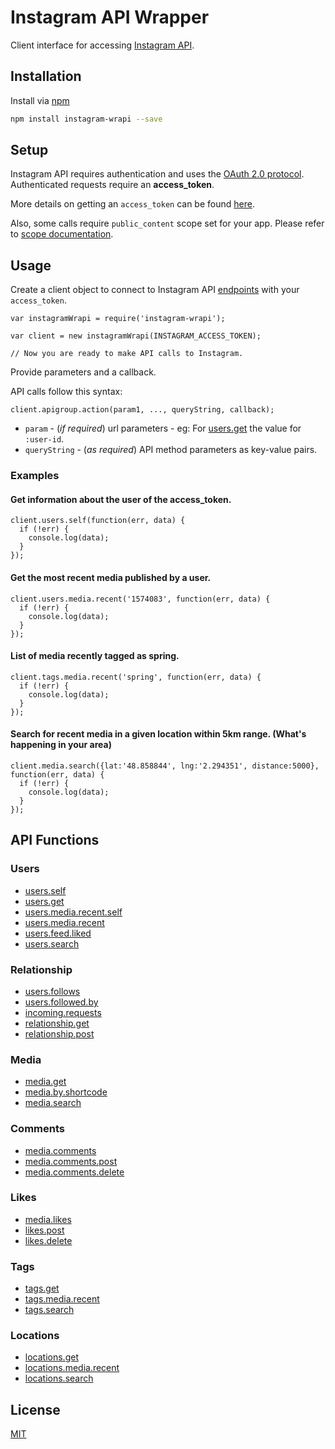 # Instagram API Wrapper

Client interface for accessing [Instagram API](https://www.instagram.com/developer/).


## Installation

Install via [npm](https://www.npmjs.org/package/instagram-wrapi)

```bash
npm install instagram-wrapi --save
```

## Setup

Instagram API requires authentication and uses the [OAuth 2.0 protocol](http://tools.ietf.org/html/draft-ietf-oauth-v2-12). Authenticated requests require an **access_token**.

More details on getting an `access_token` can be found  [here](https://www.instagram.com/developer/authentication/).

Also, some calls require `public_content` scope set for your app. Please refer to [scope documentation](https://www.instagram.com/developer/authorization/).

## Usage

Create a client object to connect to Instagram API [endpoints](https://www.instagram.com/developer/endpoints/) with your `access_token`.

```JS
var instagramWrapi = require('instagram-wrapi');

var client = new instagramWrapi(INSTAGRAM_ACCESS_TOKEN);

// Now you are ready to make API calls to Instagram.
```

Provide parameters and a callback.

API calls follow this syntax:

`client.apigroup.action(param1, ..., queryString, callback);`

* `param` - (*if required*) url parameters - eg: For [users.get](#users.get) the value for `:user-id`.
* `queryString` - (*as required*) API method parameters as key-value pairs.

### Examples

#### Get information about the user of the access_token.
```JS
client.users.self(function(err, data) {
  if (!err) {
    console.log(data);
  }
});
```

#### Get the most recent media published by a user.
```JS
client.users.media.recent('1574083', function(err, data) {
  if (!err) {
    console.log(data);
  }
});
```

#### List of media recently tagged as **spring**.
```JS
client.tags.media.recent('spring', function(err, data) {
  if (!err) {
    console.log(data);
  }
});
```

#### Search for recent media in a given location within 5km range. (What's happening in your area)
```JS
client.media.search({lat:'48.858844', lng:'2.294351', distance:5000}, function(err, data) {
  if (!err) {
    console.log(data);
  }
});
```


## API Functions

### Users
* [users.self](https://www.instagram.com/developer/endpoints/users/#get_users_self)
* [users.get](https://www.instagram.com/developer/endpoints/users/#get_users)
* [users.media.recent.self](https://www.instagram.com/developer/endpoints/users/#get_users_media_recent_self)
* [users.media.recent](https://www.instagram.com/developer/endpoints/users/#get_users_media_recent)
* [users.feed.liked](https://www.instagram.com/developer/endpoints/users/#get_users_feed_liked)
* [users.search](https://www.instagram.com/developer/endpoints/users/#get_users_search)

### Relationship
* [users.follows](https://www.instagram.com/developer/endpoints/relationships/#get_users_follows)
* [users.followed.by](https://www.instagram.com/developer/endpoints/relationships/#get_users_followed_by)
* [incoming.requests](https://www.instagram.com/developer/endpoints/relationships/#get_incoming_requests)
* [relationship.get](https://www.instagram.com/developer/endpoints/relationships/#get_relationship)
* [relationship.post](https://www.instagram.com/developer/endpoints/relationships/#post_relationship)

### Media
* [media.get](https://www.instagram.com/developer/endpoints/media/#get_media)
* [media.by.shortcode](https://www.instagram.com/developer/endpoints/media/#get_media_by_shortcode)
* [media.search](https://www.instagram.com/developer/endpoints/media/#get_media_search)

### Comments
* [media.comments](https://www.instagram.com/developer/endpoints/comments/#get_media_comments)
* [media.comments.post](https://www.instagram.com/developer/endpoints/comments/#post_media_comments)
* [media.comments.delete](https://www.instagram.com/developer/endpoints/comments/#delete_media_comments)

### Likes
* [media.likes](https://www.instagram.com/developer/endpoints/likes/#get_media_likes)
* [likes.post](https://www.instagram.com/developer/endpoints/likes/#post_likes)
* [likes.delete](https://www.instagram.com/developer/endpoints/likes/#delete_likes)

### Tags
* [tags.get](https://www.instagram.com/developer/endpoints/tags/#get_tags)
* [tags.media.recent](https://www.instagram.com/developer/endpoints/tags/#get_tags_media_recent)
* [tags.search](https://www.instagram.com/developer/endpoints/tags/#get_tags_search)

### Locations
* [locations.get](https://www.instagram.com/developer/endpoints/locations/#get_locations)
* [locations.media.recent](https://www.instagram.com/developer/endpoints/locations/#get_locations_media_recent)
* [locations.search](https://www.instagram.com/developer/endpoints/locations/#get_locations_search)

## License

  [MIT](LICENSE)
